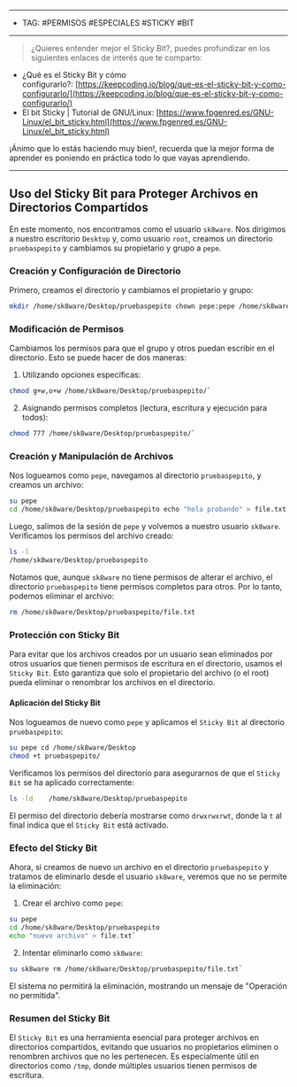 
----
- TAG: #PERMISOS #ESPECIALES #STICKY #BIT 
----
>¿Quieres entender mejor el Sticky Bit?, puedes profundizar en los siguientes enlaces de interés que te comparto:

- ¿Qué es el Sticky Bit y cómo configurarlo?: [https://keepcoding.io/blog/que-es-el-sticky-bit-y-como-configurarlo/](https://keepcoding.io/blog/que-es-el-sticky-bit-y-como-configurarlo/)
- El bit Sticky | Tutorial de GNU/Linux: [https://www.fpgenred.es/GNU-Linux/el_bit_sticky.html](https://www.fpgenred.es/GNU-Linux/el_bit_sticky.html)

¡Ánimo que lo estás haciendo muy bien!, recuerda que la mejor forma de aprender es poniendo en práctica todo lo que vayas aprendiendo.

----

## Uso del Sticky Bit para Proteger Archivos en Directorios Compartidos

En este momento, nos encontramos como el usuario `sk8ware`. Nos dirigimos a nuestro escritorio `Desktop` y, como usuario `root`, creamos un directorio `pruebaspepito` y cambiamos su propietario y grupo a `pepe`.

### Creación y Configuración de Directorio

Primero, creamos el directorio y cambiamos el propietario y grupo:

```sh
mkdir /home/sk8ware/Desktop/pruebaspepito chown pepe:pepe /home/sk8ware/Desktop/pruebaspepito/
```

### Modificación de Permisos

Cambiamos los permisos para que el grupo y otros puedan escribir en el directorio. Esto se puede hacer de dos maneras:

1. Utilizando opciones específicas:
    
```sh
chmod g+w,o+w /home/sk8ware/Desktop/pruebaspepito/`
```

2. Asignando permisos completos (lectura, escritura y ejecución para todos):
    
```sh 
chmod 777 /home/sk8ware/Desktop/pruebaspepito/`
```    

### Creación y Manipulación de Archivos

Nos logueamos como `pepe`, navegamos al directorio `pruebaspepito`, y creamos un archivo:

```sh
su pepe 
cd /home/sk8ware/Desktop/pruebaspepito echo "hola probando" > file.txt
```

Luego, salimos de la sesión de `pepe` y volvemos a nuestro usuario `sk8ware`. Verificamos los permisos del archivo creado:

```sh
ls -l 
/home/sk8ware/Desktop/pruebaspepito
```

Notamos que, aunque `sk8ware` no tiene permisos de alterar el archivo, el directorio `pruebaspepito` tiene permisos completos para otros. Por lo tanto, podemos eliminar el archivo:

```sh
rm /home/sk8ware/Desktop/pruebaspepito/file.txt
```

### Protección con Sticky Bit

Para evitar que los archivos creados por un usuario sean eliminados por otros usuarios que tienen permisos de escritura en el directorio, usamos el `Sticky Bit`. Esto garantiza que solo el propietario del archivo (o el root) pueda eliminar o renombrar los archivos en el directorio.

#### Aplicación del Sticky Bit

Nos logueamos de nuevo como `pepe` y aplicamos el `Sticky Bit` al directorio `pruebaspepito`:

```sh
su pepe cd /home/sk8ware/Desktop 
chmod +t pruebaspepito/
```

Verificamos los permisos del directorio para asegurarnos de que el `Sticky Bit` se ha aplicado correctamente:

```sh
ls -ld    /home/sk8ware/Desktop/pruebaspepito
```

El permiso del directorio debería mostrarse como `drwxrwxrwt`, donde la `t` al final indica que el `Sticky Bit` está activado.

### Efecto del Sticky Bit

Ahora, si creamos de nuevo un archivo en el directorio `pruebaspepito` y tratamos de eliminarlo desde el usuario `sk8ware`, veremos que no se permite la eliminación:

1. Crear el archivo como `pepe`:
    
```sh
su pepe 
cd /home/sk8ware/Desktop/pruebaspepito 
echo "nuevo archivo" > file.txt`
```    
2. Intentar eliminarlo como `sk8ware`:
    
```sh
su sk8ware rm /home/sk8ware/Desktop/pruebaspepito/file.txt`
```    

El sistema no permitirá la eliminación, mostrando un mensaje de "Operación no permitida".

### Resumen del Sticky Bit

El `Sticky Bit` es una herramienta esencial para proteger archivos en directorios compartidos, evitando que usuarios no propietarios eliminen o renombren archivos que no les pertenecen. Es especialmente útil en directorios como `/tmp`, donde múltiples usuarios tienen permisos de escritura.